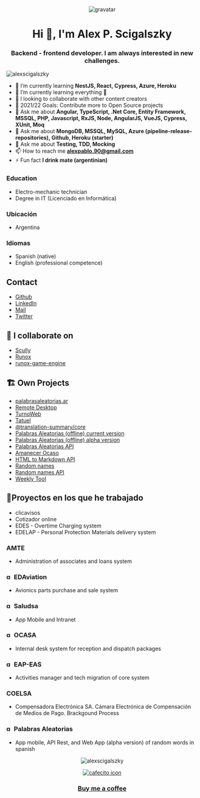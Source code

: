 <p align="center"> 
  <img src="https://s.gravatar.com/avatar/49e755c948a7e2b1efa3666bcb3ce7db?s=80" alt="gravatar" /> 
</p>
<h1 align="center">
  Hi 👋, I'm Alex P. Scigalszky
</h1>
<h3 align="center">
  Backend - frontend developer. I am always interested in new challenges.
</h3>

<p align="left"> 
  <img src="https://komarev.com/ghpvc/?username=alexscigalszky" alt="alexscigalszky" /> 
</p>

- 🌱 I’m currently learning **NestJS, React, Cypress, Azure, Heroku**
- 🌱 I’m currently learning everything 🤣
- 👯 I looking to collaborate with other content creators
- 🥅 2021/22 Goals: Contribute more to Open Source projects
- 💬 Ask me about **Angular, TypeScript, .Net Core, Entity Framework, MSSQL, PHP, Javascript, RxJS, Node, AngularJS, VueJS, Cypress, XUnit, Moq**
- 💬 Ask me about **MongoDB, MSSQL, MySQL, Azure (pipeline-release-repositories), Github, Heroku (starter)**
- 💬 Ask me about **Testing, TDD, Mocking**
- 📫 How to reach me **alexpablo.90@gmail.com**
- ⚡ Fun fact **I drink mate (argentinian)**

### Education
* Electro-mechanic technician
* Degree in IT (Licenciado en Informática)

### Ubicación
* Argentina
### Idiomas
* Spanish (native)
* English (professional competence)

## Contact
- [Github](https://github.com/AlexScigalszky/AlexScigalszky)
- [LinkedIn](https://www.linkedin.com/in/alexscigalszky/)
- [Mail](mailto:alexpablo.90@gmail.com)
- [Twitter](https://twitter.com/alex_scigalszky)


## 👯 I collaborate on 
- [Scully](https://github.com/scullyio/scully)
- [Runox](https://github.com/jorgeucano/RunoX)
- [runox-game-engine](https://github.com/runox-game/game-engine)

## 🏗 Own Projects
- [palabrasaleatorias.ar](https:palabrasaleatorias.ar)
- [Remote Desktop](https://alexscigalszky.github.io/remote-work/)
- [TurnoWeb](https://alexscigalszky.github.io/TurnoWeb/)
- [Tatuel](https://play.google.com/store/apps/details?id=io.alex.tatuel)
- [@translation-summary/core](https://www.npmjs.com/package/@translation-summary/core)
- [Palabras Aleatorias (offline) current version](https://play.google.com/store/apps/details?id=palabras.aleatorias.com)
- [Palabras Aleatorias (offline) alpha version](https://palabras-aleatorias-pwa.herokuapp.com/#/)
- [Palabras Aleatorias API](https://palabras-aleatorias-public-api.herokuapp.com/)
- [Amanecer Ocaso](https://alexscigalszky.github.io/amanecer-ocaso/)
- [HTML to Markdown API](https://html-to-md-api.herokuapp.com/)
- [Random names](https://alexscigalszky.github.io/random-names-ui/)
- [Random names API](https://random-names-api.herokuapp.com/random)
- [Weekly Tool](https://weekly-qa.herokuapp.com/test)

## 🦾Proyectos en los que he trabajado
- clicavisos
- Cotizador online
- EDES - Overtime Charging system
- EDELAP - Personal Protection Materials delivery system
### AMTE
- Administration of associates and loans system
### <img src="https://pbs.twimg.com/profile_images/1112472842258604033/CWkACNph_400x400.jpg" width="16px" height="16px" alt="gravatar" /> EDAviation
- Avionics parts purchase and sale system
### <img src="https://play-lh.googleusercontent.com/dpO3Qjolp85A-xHIp-JXWu6TrRdiCN3vSTsp8NoXIGem09SumxduDsBsTszq4aMBIxE" width="16px" height="16px" alt="gravatar" /> Saludsa
- App Mobile and Intranet 
### <img src="https://play-lh.googleusercontent.com/xhse4q1uysdBGueS0aiB2SBAthR2jKWVN5SNnVhxtDQ361ag-qTp7PoTFhfm38WSeTw=s180" width="16px" height="16px" alt="gravatar" /> OCASA
- Internal desk system for reception and dispatch packages
### <img src="https://www.eaplatina.com/es/wp-content/uploads/2013/10/logo-retina.png" width="16px" height="16px" alt="gravatar" /> EAP-EAS
- Activities manager and tech migration of core system
### COELSA
- Compensadora Electrónica SA. Cámara Electrónica de Compensación de Medios de Pago. Brackgound Process
### <img src="https://play-lh.googleusercontent.com/AidrRy9nYzV-SUWqV5IYeH7Si2DjuEX6tzXvfWu92rMuQ2LRfbXv3VtSgJuGfUHG_oY" width="16px" height="16px" alt="gravatar" />  Palabras Aleatorias
- App mobile, API Rest, and Web App (alpha version) of random words in spanish

<p align="center">
  <img src="https://github-readme-stats.vercel.app/api?username=alexscigalszky&show_icons=true" alt="alexscigalszky" />
</p>
<!-- 
<p align="center">
<a href="https://linkedin.com/in/alexscigalszky" target="blank"><img align="center" src="https://cdn.jsdelivr.net/npm/simple-icons@3.0.1/icons/linkedin.svg" alt="alexscigalszky" height="20" width="20" /></a>
</p> -->

<p align="center"> 
  <a href="https://cafecito.app/palabrasaleatorias">
    <img src="https://cdn.cafecito.app/imgs/buttons/button_1.svg" alt="cafecito icon"/>
  </a>
</p>

<h3 align="center"> 
  <a href="https://www.buymeacoffee.com/palabras">
    Buy me a coffee
  </a>
</h3>
